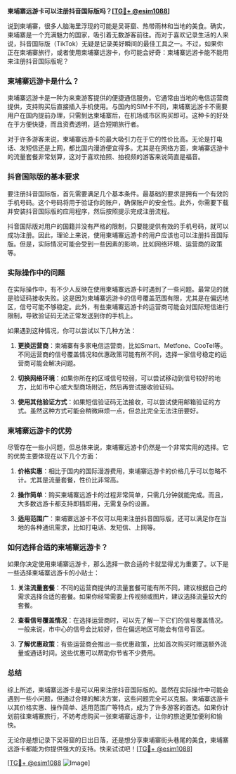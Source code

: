 **柬埔寨远游卡可以注册抖音国际版吗？[[TG💪+ @esim1088](https://t.me/s/esim1088)]**

说到柬埔寨，很多人脑海里浮现的可能是吴哥窟、热带雨林和当地的美食。确实，柬埔寨是一个充满魅力的国家，吸引着无数游客前往。而对于喜欢记录生活的人来说，抖音国际版（TikTok）无疑是记录美好瞬间的最佳工具之一。不过，如果你正在柬埔寨旅行，或者使用柬埔寨远游卡，你可能会好奇：柬埔寨远游卡能不能用来注册抖音国际版呢？

### 柬埔寨远游卡是什么？

柬埔寨远游卡是一种为来柬游客提供的便捷通信服务。它通常由当地的电信运营商提供，支持购买后直接插入手机使用。与国内的SIM卡不同，柬埔寨远游卡不需要用户在国内提前办理，只需到达柬埔寨后，在机场或市区购买即可。这种卡的好处在于方便快捷，而且资费透明，适合短期旅行者。

对于许多游客来说，柬埔寨远游卡的最大吸引力在于它的性价比高。无论是打电话、发短信还是上网，都比国内漫游便宜得多。尤其是在网络方面，柬埔寨远游卡的流量套餐非常划算，这对于喜欢拍照、拍视频的游客来说简直是福音。

### 抖音国际版的基本要求

要注册抖音国际版，首先需要满足几个基本条件。最基础的要求是拥有一个有效的手机号码。这个号码将用于验证你的账户，确保账户的安全性。此外，你需要下载并安装抖音国际版的应用程序，然后按照提示完成注册流程。

抖音国际版对用户的国籍并没有严格的限制，只要能提供有效的手机号码，就可以成功注册。因此，理论上来说，使用柬埔寨远游卡的用户应该也可以注册抖音国际版。但是，实际情况可能会受到一些因素的影响，比如网络环境、运营商的政策等。

### 实际操作中的问题

在实际操作中，有不少人反映在使用柬埔寨远游卡时遇到了一些问题。最常见的就是验证码接收失败。这是因为柬埔寨远游卡的信号覆盖范围有限，尤其是在偏远地区，信号可能不够稳定。此外，有些柬埔寨远游卡的运营商可能会对国际短信进行限制，导致验证码无法正常发送到你的手机上。

如果遇到这种情况，你可以尝试以下几种方法：

1. **更换运营商**：柬埔寨有多家电信运营商，比如Smart、Metfone、CooTel等。不同运营商的信号覆盖情况和优惠政策可能有所不同，选择一家信号稳定的运营商可能会解决问题。
   
2. **切换网络环境**：如果你所在的区域信号较弱，可以尝试移动到信号较好的地方，比如市中心或大型商场附近，然后再尝试接收验证码。

3. **使用其他验证方式**：如果短信验证码无法接收，可以尝试使用邮箱验证的方式。虽然这种方式可能会稍微麻烦一点，但总比完全无法注册要好。

### 柬埔寨远游卡的优势

尽管存在一些小问题，但总体来说，柬埔寨远游卡仍然是一个非常实用的选择。它的优势主要体现在以下几个方面：

1. **价格实惠**：相比于国内的国际漫游费用，柬埔寨远游卡的价格几乎可以忽略不计。尤其是流量套餐，性价比非常高。

2. **操作简单**：购买柬埔寨远游卡的过程非常简单，只需几分钟就能完成。而且，大多数远游卡都支持即插即用，无需复杂的设置。

3. **适用范围广**：柬埔寨远游卡不仅可以用来注册抖音国际版，还可以满足你在当地的各种通讯需求，比如打电话、发短信、上网等。

### 如何选择合适的柬埔寨远游卡？

如果你决定使用柬埔寨远游卡，那么选择一款合适的卡就显得尤为重要了。以下是一些选择柬埔寨远游卡的小贴士：

1. **关注流量套餐**：不同的运营商提供的流量套餐可能有所不同，建议根据自己的需求选择合适的套餐。如果你经常需要上传视频或图片，建议选择流量较大的套餐。

2. **查看信号覆盖情况**：在选择运营商时，可以先了解一下它们的信号覆盖情况。一般来说，市中心的信号会比较好，但在偏远地区可能会有信号盲区。

3. **了解优惠政策**：有些运营商会推出一些优惠政策，比如首次购买时赠送额外流量或通话时间。这些优惠可以帮助你节省不少费用。

### 总结

综上所述，柬埔寨远游卡是可以用来注册抖音国际版的。虽然在实际操作中可能会遇到一些小问题，但通过合理的解决方案，这些问题完全可以克服。柬埔寨远游卡以其价格实惠、操作简单、适用范围广等特点，成为了许多游客的首选。如果你计划前往柬埔寨旅行，不妨考虑购买一张柬埔寨远游卡，让你的旅途更加便利和愉快。

无论你是想记录下吴哥窟的日出日落，还是想分享柬埔寨街头巷尾的美食，柬埔寨远游卡都能为你提供强大的支持。快来试试吧！[[TG💪+ @esim1088](https://t.me/s/esim1088)]

[[TG💪+ @esim1088](https://t.me/s/esim1088) ![Image](https://i.postimg.cc/4NQfJmqS/Snipaste-2025-05-13-00-14-12.png)]